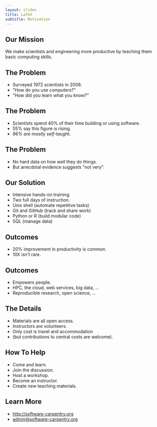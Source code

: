 ```yaml
---
layout: slides
title: LaTeX
subtitle: Motivation
---
```

## Our Mission

We make scientists and engineering more productive by teaching them basic computing skills.


## The Problem

- Surveyed 1972 scientists in 2008.
- "How do you use computers?"
- "How did you learn what you know?"


## The Problem

- Scientists spend 40% of their time building or using software.
- 55% say this figure is rising.
- *96% are mostly self-taught*.


## The Problem

- No hard data on how *well* they do things.
- But anecdotal evidence suggests "not very".


## Our Solution

- Intensive hands-on training.
- Two full days of instruction.
- Unix shell (automate repetitive tasks)
- Git and GitHub (track and share work)
- Python or R (build modular code)
- SQL (manage data)


## Outcomes

- 20% improvement in productivity is common.
- 10X isn't rare.


## Outcomes

- Empowers people.
- HPC, the cloud, web services, big data, ...
- Reproducible research, open science, ...


## The Details

- Materials are all open access.
- Instructors are volunteers.
- Only cost is travel and accommodation
- (but contributions to central costs are welcome).


## How To Help

- Come and learn.
- Join the discussion.
- Host a workshop.
- Become an instructor.
- Create new teaching materials.


## Learn More
- <http://software-carpentry.org>
- [admin@software-carpentry.org](mailto:admin@software-carpentry.org)
